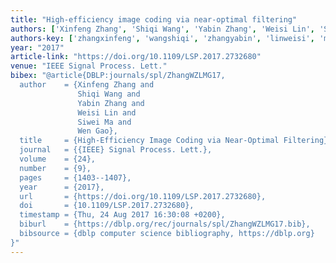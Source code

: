 ```yaml
---
title: "High-efficiency image coding via near-optimal filtering"
authors: ['Xinfeng Zhang', 'Shiqi Wang', 'Yabin Zhang', 'Weisi Lin', 'Siwei Ma', 'Wen Gao 0001']
authors-key: ['zhangxinfeng', 'wangshiqi', 'zhangyabin', 'linweisi', 'masiwei', 'gaowen']
year: "2017"
article-link: "https://doi.org/10.1109/LSP.2017.2732680"
venue: "IEEE Signal Process. Lett."
bibex: "@article{DBLP:journals/spl/ZhangWZLMG17,
  author    = {Xinfeng Zhang and
               Shiqi Wang and
               Yabin Zhang and
               Weisi Lin and
               Siwei Ma and
               Wen Gao},
  title     = {High-Efficiency Image Coding via Near-Optimal Filtering},
  journal   = {{IEEE} Signal Process. Lett.},
  volume    = {24},
  number    = {9},
  pages     = {1403--1407},
  year      = {2017},
  url       = {https://doi.org/10.1109/LSP.2017.2732680},
  doi       = {10.1109/LSP.2017.2732680},
  timestamp = {Thu, 24 Aug 2017 16:30:08 +0200},
  biburl    = {https://dblp.org/rec/journals/spl/ZhangWZLMG17.bib},
  bibsource = {dblp computer science bibliography, https://dblp.org}
}"
---
```

